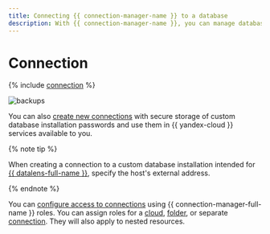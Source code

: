 ```yaml
---
title: Connecting {{ connection-manager-name }} to a database
description: With {{ connection-manager-name }}, you can manage database connection parameters.
---
```


# Connection


{% include [connection](../../_includes/metadata-hub/connection-definition.md) %}


![backups](../../_assets/metadata-hub/conn-man-diagramm.svg)

You can also [create new connections](../../metadata-hub/operations/create-connection.md#on-premise-connection) with secure storage of custom database installation passwords and use them in {{ yandex-cloud }} services available to you.

{% note tip %}

When creating a connection to a custom database installation intended for [{{ datalens-full-name }}](../../datalens/concepts/index.md), specify the host's external address.

{% endnote %}

You can [configure access to connections](../security/index.md) using {{ connection-manager-full-name }} roles. You can assign roles for a [cloud](../../resource-manager/concepts/resources-hierarchy.md#cloud), [folder](../../resource-manager/concepts/resources-hierarchy.md#folder), or separate [connection](../operations/connection-access.md). They will also apply to nested resources.
